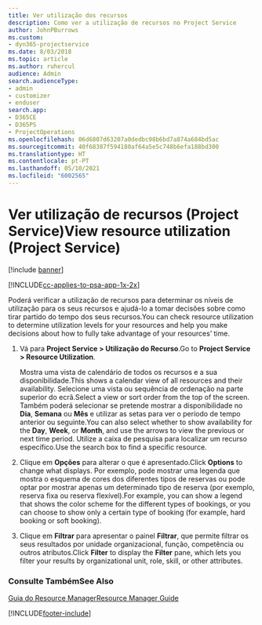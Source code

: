```yaml
---
title: Ver utilização dos recursos
description: Como ver a utilização de recursos no Project Service
author: JohnPBurrows
ms.custom:
- dyn365-projectservice
ms.date: 8/03/2018
ms.topic: article
ms.author: ruhercul
audience: Admin
search.audienceType:
- admin
- customizer
- enduser
search.app:
- D365CE
- D365PS
- ProjectOperations
ms.openlocfilehash: 06d6807d63207a0dedbc98b6bd7a874a684bd5ac
ms.sourcegitcommit: 40f68387f594180af64a5e5c748b6efa188bd300
ms.translationtype: HT
ms.contentlocale: pt-PT
ms.lasthandoff: 05/10/2021
ms.locfileid: "6002565"
---
```

# <a name="view-resource-utilization-project-service"></a><span data-ttu-id="105f2-103">Ver utilização de recursos (Project Service)</span><span class="sxs-lookup"><span data-stu-id="105f2-103">View resource utilization (Project Service)</span></span>

[!include [banner](../includes/psa-now-project-operations.md)]

[!INCLUDE[cc-applies-to-psa-app-1x-2x](../includes/cc-applies-to-psa-app-1x-2x.md)]

<span data-ttu-id="105f2-104">Poderá verificar a utilização de recursos para determinar os níveis de utilização para os seus recursos e ajudá-lo a tomar decisões sobre como tirar partido do tempo dos seus recursos.</span><span class="sxs-lookup"><span data-stu-id="105f2-104">You can check resource utilization to determine utilization levels for your resources and help you make decisions about how to fully take advantage of your resources’ time.</span></span>  
  
1. <span data-ttu-id="105f2-105">Vá para **Project Service > Utilização do Recurso**.</span><span class="sxs-lookup"><span data-stu-id="105f2-105">Go to **Project Service > Resource Utilization**.</span></span> 

     <span data-ttu-id="105f2-106">Mostra uma vista de calendário de todos os recursos e a sua disponibilidade.</span><span class="sxs-lookup"><span data-stu-id="105f2-106">This shows a calendar view of all resources and their availability.</span></span> <span data-ttu-id="105f2-107">Selecione uma vista ou sequência de ordenação na parte superior do ecrã.</span><span class="sxs-lookup"><span data-stu-id="105f2-107">Select a view or sort order from the top of the screen.</span></span> <span data-ttu-id="105f2-108">Também poderá selecionar se pretende mostrar a disponibilidade no **Dia**, **Semana** ou **Mês** e utilizar as setas para ver o período de tempo anterior ou seguinte.</span><span class="sxs-lookup"><span data-stu-id="105f2-108">You can also select whether to show availability for the **Day**, **Week**, or **Month**, and use the arrows to view the previous or next time period.</span></span> <span data-ttu-id="105f2-109">Utilize a caixa de pesquisa para localizar um recurso específico.</span><span class="sxs-lookup"><span data-stu-id="105f2-109">Use the search box to find a specific resource.</span></span>      
  
2. <span data-ttu-id="105f2-110">Clique em **Opções** para alterar o que é apresentado.</span><span class="sxs-lookup"><span data-stu-id="105f2-110">Click **Options** to change what displays.</span></span> <span data-ttu-id="105f2-111">Por exemplo, pode mostrar uma legenda que mostra o esquema de cores dos diferentes tipos de reservas ou pode optar por mostrar apenas um determinado tipo de reserva (por exemplo, reserva fixa ou reserva flexível).</span><span class="sxs-lookup"><span data-stu-id="105f2-111">For example, you can show a legend that shows the color scheme for the different types of bookings, or you can choose to show only a certain type of booking (for example, hard booking or soft booking).</span></span>  

3. <span data-ttu-id="105f2-112">Clique em **Filtrar** para apresentar o painel **Filtrar**, que permite filtrar os seus resultados por unidade organizacional, função, competência ou outros atributos.</span><span class="sxs-lookup"><span data-stu-id="105f2-112">Click **Filter** to display the **Filter** pane, which lets you filter your results by organizational unit, role, skill, or other attributes.</span></span>  
  
### <a name="see-also"></a><span data-ttu-id="105f2-113">Consulte Também</span><span class="sxs-lookup"><span data-stu-id="105f2-113">See Also</span></span>  
 [<span data-ttu-id="105f2-114">Guia do Resource Manager</span><span class="sxs-lookup"><span data-stu-id="105f2-114">Resource Manager Guide</span></span>](../psa/resource-manager-guide.md)


[!INCLUDE[footer-include](../includes/footer-banner.md)]